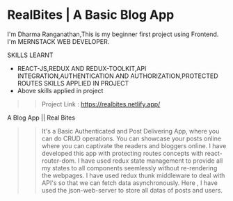# RealBites | A Basic Blog App 
I'm Dharma Ranganathan,This is my beginner first project using Frontend.
I'm MERNSTACK WEB DEVELOPER.


SKILLS LEARNT 
- REACT-JS,REDUX AND REDUX-TOOLKIT,API INTEGRATION,AUTHENTICATION AND AUTHORIZATION,PROTECTED ROUTES
SKILLS APPLIED IN PROJECT
- Above skills applied in project

>> Project Link : https://realbites.netlify.app/


A Blog App || Real Bites 
>> It's a Basic Authenticated and Post Delivering App, where you can do CRUD operations.
>> You can showcase your posts online where you can captivate the readers and bloggers online.
>> I have developed this app with protecting routes concepts with react-router-dom.
>> I have used redux state management to provide all my states to all components seemlessly without re-rendering the webpages.
>> I have used redux thunk middleware to deal with API's so that we can fetch data asynchronously.
>> Here , I have used the json-web-server to store all datas of posts and users.


